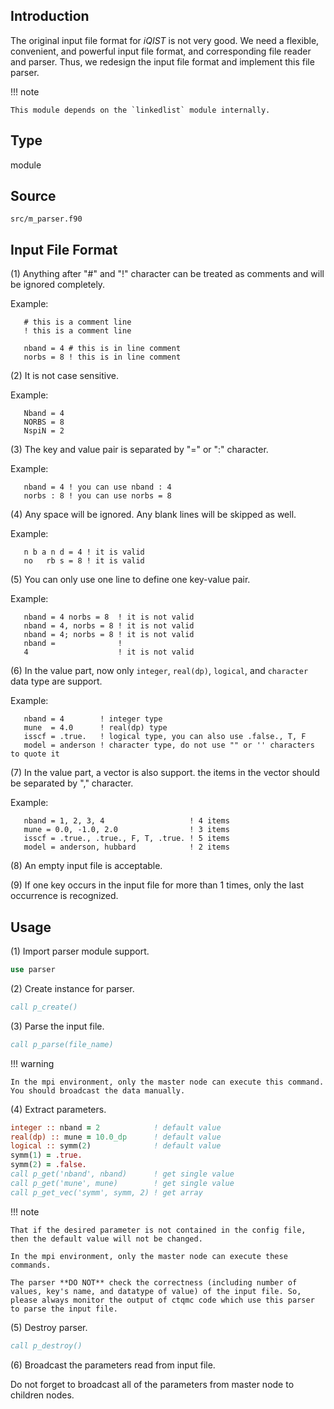 ## Introduction

The original input file format for *iQIST* is not very good. We need a flexible, convenient, and powerful input file format, and corresponding file reader and parser. Thus, we redesign the input file format and implement this file parser.

!!! note

    This module depends on the `linkedlist` module internally.

## Type

module

## Source

`src/m_parser.f90`

## Input File Format

(1) Anything after "#" and "!" character can be treated as comments and will be ignored completely.

Example:

```text
   # this is a comment line
   ! this is a comment line

   nband = 4 # this is in line comment
   norbs = 8 ! this is in line comment
```

(2) It is not case sensitive.

Example:

```text
   Nband = 4
   NORBS = 8
   NspiN = 2
```

(3) The key and value pair is separated by "=" or ":" character.

Example:

```text
   nband = 4 ! you can use nband : 4
   norbs : 8 ! you can use norbs = 8
```

(4) Any space will be ignored. Any blank lines will be skipped as well.

Example:

```text
   n b a n d = 4 ! it is valid
   no   rb s = 8 ! it is valid
```

(5) You can only use one line to define one key-value pair.

Example:

```text
   nband = 4 norbs = 8  ! it is not valid
   nband = 4, norbs = 8 ! it is not valid
   nband = 4; norbs = 8 ! it is not valid
   nband =              !
   4                    ! it is not valid
```

(6) In the value part, now only `integer`, `real(dp)`, `logical`, and `character` data type are support.

Example:

```text
   nband = 4        ! integer type
   mune  = 4.0      ! real(dp) type
   isscf = .true.   ! logical type, you can also use .false., T, F
   model = anderson ! character type, do not use "" or '' characters to quote it
```

(7) In the value part, a vector is also support. the items in the vector should be separated by "," character.

Example:

```text
   nband = 1, 2, 3, 4                   ! 4 items
   mune = 0.0, -1.0, 2.0                ! 3 items
   isscf = .true., .true., F, T, .true. ! 5 items
   model = anderson, hubbard            ! 2 items
```

(8) An empty input file is acceptable.

(9) If one key occurs in the input file for more than 1 times, only the last occurrence is recognized.

## Usage

(1) Import parser module support.

```fortran
use parser
```

(2) Create instance for parser.

```fortran
call p_create()
```

(3) Parse the input file.

```fortran
call p_parse(file_name)
```

!!! warning

    In the mpi environment, only the master node can execute this command. You should broadcast the data manually.

(4) Extract parameters.

```fortran
integer :: nband = 2            ! default value
real(dp) :: mune = 10.0_dp      ! default value
logical :: symm(2)              ! default value
symm(1) = .true.
symm(2) = .false.
call p_get('nband', nband)      ! get single value
call p_get('mune', mune)        ! get single value
call p_get_vec('symm', symm, 2) ! get array
```

!!! note

    That if the desired parameter is not contained in the config file, then the default value will not be changed.

    In the mpi environment, only the master node can execute these commands.

    The parser **DO NOT** check the correctness (including number of values, key's name, and datatype of value) of the input file. So, please always monitor the output of ctqmc code which use this parser to parse the input file.

(5) Destroy parser.

```fortran
call p_destroy()
```

(6) Broadcast the parameters read from input file.

Do not forget to broadcast all of the parameters from master node to children nodes.
